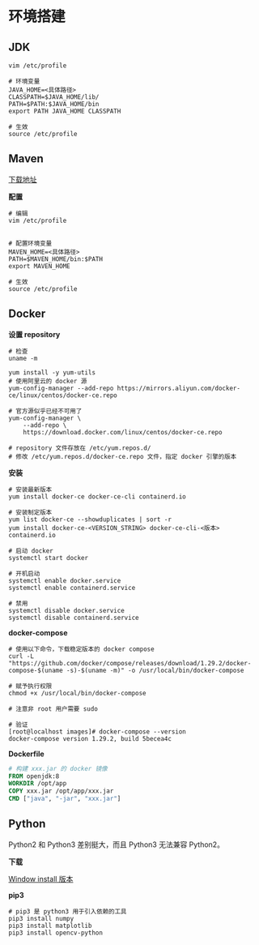 # 环境搭建

## JDK

```shell
vim /etc/profile

# 环境变量
JAVA_HOME=<具体路径>
CLASSPATH=$JAVA_HOME/lib/
PATH=$PATH:$JAVA_HOME/bin
export PATH JAVA_HOME CLASSPATH

# 生效
source /etc/profile
```

## Maven

[下载地址](https://maven.apache.org/download.cgi)  

**配置**  

```shell
# 编辑
vim /etc/profile


# 配置环境变量
MAVEN_HOME=<具体路径>
PATH=$MAVEN_HOME/bin:$PATH
export MAVEN_HOME

# 生效
source /etc/profile
```

## Docker

**设置 repository**  

```shell
# 检查
uname -m

yum install -y yum-utils
# 使用阿里云的 docker 源
yum-config-manager --add-repo https://mirrors.aliyun.com/docker-ce/linux/centos/docker-ce.repo

# 官方源似乎已经不可用了
yum-config-manager \
    --add-repo \
    https://download.docker.com/linux/centos/docker-ce.repo

# repository 文件存放在 /etc/yum.repos.d/ 
# 修改 /etc/yum.repos.d/docker-ce.repo 文件，指定 docker 引擎的版本
```

**安装**  

```shell
# 安装最新版本
yum install docker-ce docker-ce-cli containerd.io

# 安装制定版本
yum list docker-ce --showduplicates | sort -r
yum install docker-ce-<VERSION_STRING> docker-ce-cli-<版本> containerd.io

# 启动 docker
systemctl start docker

# 开机启动
systemctl enable docker.service
systemctl enable containerd.service

# 禁用
systemctl disable docker.service
systemctl disable containerd.service
```

**docker-compose**  

```shell
# 使用以下命令，下载稳定版本的 docker compose
curl -L "https://github.com/docker/compose/releases/download/1.29.2/docker-compose-$(uname -s)-$(uname -m)" -o /usr/local/bin/docker-compose

# 赋予执行权限
chmod +x /usr/local/bin/docker-compose

# 注意非 root 用户需要 sudo

# 验证
[root@localhost images]# docker-compose --version
docker-compose version 1.29.2, build 5becea4c
```

**Dockerfile**  

```dockerfile
# 构建 xxx.jar 的 docker 镜像
FROM openjdk:8
WORKDIR /opt/app
COPY xxx.jar /opt/app/xxx.jar
CMD ["java", "-jar", "xxx.jar"]
```

## Python

Python2 和 Python3 差别挺大，而且 Python3 无法兼容 Python2。  

**下载**

[Window install 版本](https://www.python.org/downloads/windows/)

**pip3**   

```shell
# pip3 是 python3 用于引入依赖的工具
pip3 install numpy
pip3 install matplotlib
pip3 install opencv-python
```
